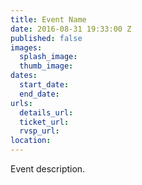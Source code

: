 ```yaml
---
title: Event Name
date: 2016-08-31 19:33:00 Z
published: false
images:
  splash_image: 
  thumb_image: 
dates:
  start_date: 
  end_date: 
urls:
  details_url: 
  ticket_url: 
  rvsp_url: 
location: 
---
```


Event description.